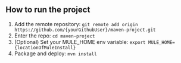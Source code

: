## How to run the project
1. Add the remote repository: `git remote add origin https://github.com/{yourGithubUser}/maven-project.git`
1. Enter the repo: `cd maven-project`
1. (Optional) Set your MULE_HOME env variable: `export MULE_HOME={locationOfMuleInstall}`
1. Package and deploy: `mvn install`
